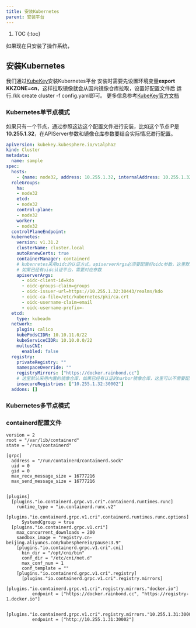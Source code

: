 ```yaml
---
title: 安装Kubernetes
parent: 安装平台
---
```



1. TOC
{:toc}

如果现在只安装了操作系统，


## 安装Kubernetes

我们通过[KubeKey](https://www.kubesphere.io/zh/docs/v3.3/installing-on-linux/introduction/kubekey/)安装Kubernetes平台
安装时需要先设置环境变量**export KKZONE=cn**，这样拉取镜像就会从国内镜像仓库拉取，设置好配置文件后
运行./kk create cluster -f config.yaml即可。
更多信息参考[KubeKey官方文档](https://www.kubesphere.io/zh/docs/v3.3/installing-on-linux/introduction/intro/)



### Kubernetes单节点模式
如果只有一个节点，通过参照这边这个配置文件进行安装，比如这个节点IP是**10.255.1.32**，在APIServer参数和镜像仓库参数要结合实际情况进行配置。

```yaml
apiVersion: kubekey.kubesphere.io/v1alpha2
kind: Cluster
metadata:
  name: sample
spec:
  hosts:
    - {name: node32, address: 10.255.1.32, internalAddress: 10.255.1.32, port: 22, user: root, password: "password"}
  roleGroups:
    ha:
    - node32
    etcd:
    - node32
    control-plane:
    - node32
    worker:
    - node32
  controlPlaneEndpoint:
  kubernetes:
    version: v1.31.2
    clusterName: cluster.local
    autoRenewCerts: true
    containerManager: containerd
    # kubenretes采用oidc的认证方式，apiserverArgs必须要配置好oidc参数，这里默认配置kdo平台内置的keycloak, 
    # 如果已经有oidc认证平台，需要对应参数
    apiserverArgs:
      - oidc-client-id=kdo
      - oidc-groups-claim=groups
      - oidc-issuer-url=https://10.255.1.32:30443/realms/kdo
      - oidc-ca-file=/etc/kubernetes/pki/ca.crt
      - oidc-username-claim=email
      - oidc-username-prefix=-
  etcd:
    type: kubeadm
  network:
    plugin: calico
    kubePodsCIDR: 10.10.11.0/22
    kubeServiceCIDR: 10.10.0.0/22
    multusCNI:
      enabled: false
  registry:
    privateRegistry: ""
    namespaceOverride: ""
    registryMirrors: ["https://docker.rainbond.cc"]
    # 这里默认采用内置的镜像仓库，如果已经有认证的harbor镜像仓库，这里可以不需要配置
    insecureRegistries: ["10.255.1.32:30002"]
  addons: []
```

### Kubernetes多节点模式


### containerd配置文件

```editorconfig
version = 2
root = "/var/lib/containerd"
state = "/run/containerd"

[grpc]
  address = "/run/containerd/containerd.sock"
  uid = 0
  gid = 0
  max_recv_message_size = 16777216
  max_send_message_size = 16777216


[plugins]
  [plugins."io.containerd.grpc.v1.cri".containerd.runtimes.runc]
    runtime_type = "io.containerd.runc.v2"
    [plugins."io.containerd.grpc.v1.cri".containerd.runtimes.runc.options]
      SystemdCgroup = true
  [plugins."io.containerd.grpc.v1.cri"]
    max_concurrent_downloads = 200
    sandbox_image = "registry.cn-beijing.aliyuncs.com/kubesphereio/pause:3.9"
    [plugins."io.containerd.grpc.v1.cri".cni]
      bin_dir = "/opt/cni/bin"
      conf_dir = "/etc/cni/net.d"
      max_conf_num = 1
      conf_template = ""
    [plugins."io.containerd.grpc.v1.cri".registry]
      [plugins."io.containerd.grpc.v1.cri".registry.mirrors]
        [plugins."io.containerd.grpc.v1.cri".registry.mirrors."docker.io"]
          endpoint = ["https://docker.rainbond.cc", "https://registry-1.docker.io"]

        [plugins."io.containerd.grpc.v1.cri".registry.mirrors."10.255.1.31:30002"]
          endpoint = ["http://10.255.1.31:30002"]
```
